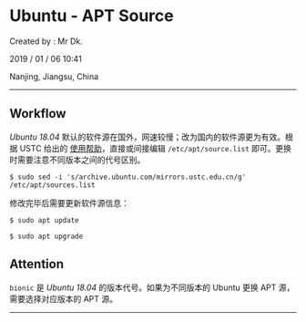 # Ubuntu - APT Source

Created by : Mr Dk.

2019 / 01 / 06 10:41

Nanjing, Jiangsu, China

---

## Workflow

*Ubuntu 18.04* 默认的软件源在国外，网速较慢；改为国内的软件源更为有效。根据 USTC 给出的 [使用帮助](https://mirrors.ustc.edu.cn/help/ubuntu.html)，直接或间接编辑 `/etc/apt/source.list` 即可。更换时需要注意不同版本之间的代号区别。

```console
$ sudo sed -i 's/archive.ubuntu.com/mirrors.ustc.edu.cn/g' /etc/apt/sources.list
```

修改完毕后需要更新软件源信息：

```console
$ sudo apt update
```

```console
$ sudo apt upgrade
```

## Attention

`bionic` 是 *Ubuntu 18.04* 的版本代号。如果为不同版本的 Ubuntu 更换 APT 源，需要选择对应版本的 APT 源。

---

